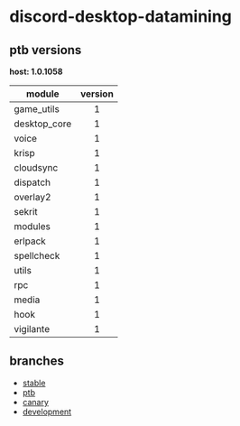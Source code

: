 # discord-desktop-datamining

## ptb versions

**host: 1.0.1058**

| module | version |
| ------ | :-----: |
| game_utils | 1 |
| desktop_core | 1 |
| voice | 1 |
| krisp | 1 |
| cloudsync | 1 |
| dispatch | 1 |
| overlay2 | 1 |
| sekrit | 1 |
| modules | 1 |
| erlpack | 1 |
| spellcheck | 1 |
| utils | 1 |
| rpc | 1 |
| media | 1 |
| hook | 1 |
| vigilante | 1 |

## branches

- [stable](https://github.com/OpenAsar/discord-desktop-datamining/tree/stable)
- [ptb](https://github.com/OpenAsar/discord-desktop-datamining/tree/ptb)
- [canary](https://github.com/OpenAsar/discord-desktop-datamining/tree/canary)
- [development](https://github.com/OpenAsar/discord-desktop-datamining/tree/development)
